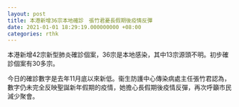 ```yaml
---
layout: post
title: 本港新增36宗本地確診　張竹君憂長假期後疫情反彈
date: 2021-01-01 18:29:19.000000000 +08:00
categories: rthk
---
```


本港新增42宗新型肺炎確診個案，36宗是本地感染，其中13宗源頭不明。初步確診個案有30多宗。 

今日的確診數字是去年11月底以來新低。衞生防護中心傳染病處主任張竹君認為，數字仍未完全反映聖誕新年假期的疫情，她擔心長假期後疫情反彈，再次呼籲市民減少聚會。
